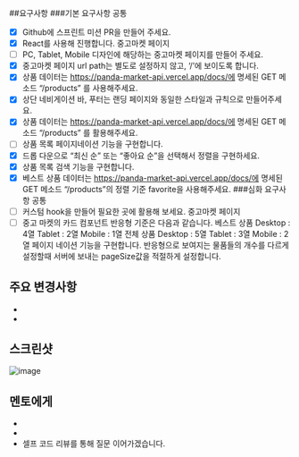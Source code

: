 ##요구사항 ###기본 요구사항
공통

- [x] Github에 스프린트 미션 PR을 만들어 주세요.
- [x] React를 사용해 진행합니다.
      중고마켓 페이지
- [ ] PC, Tablet, Mobile 디자인에 해당하는 중고마켓 페이지를 만들어 주세요.
- [x] 중고마켓 페이지 url path는 별도로 설정하지 않고, ‘/’에 보이도록 합니다.
- [x] 상품 데이터는 https://panda-market-api.vercel.app/docs/에 명세된 GET 메소드 “/products” 를 사용해주세요.
- [x] 상단 네비게이션 바, 푸터는 랜딩 페이지와 동일한 스타일과 규칙으로 만들어주세요.
- [x] 상품 데이터는 https://panda-market-api.vercel.app/docs/에 명세된 GET 메소드 “/products” 를 활용해주세요.
- [ ] 상품 목록 페이지네이션 기능을 구현합니다.
- [x] 드롭 다운으로 “최신 순” 또는 “좋아요 순”을 선택해서 정렬을 구현하세요.
- [x] 상품 목록 검색 기능을 구현합니다.
- [x] 베스트 상품 데이터는 https://panda-market-api.vercel.app/docs/에 명세된 GET 메소드 “/products”의 정렬 기준 favorite을 사용해주세요. ###심화 요구사항
      공통
- [ ] 커스텀 hook을 만들어 필요한 곳에 활용해 보세요.
      중고마켓 페이지
- [ ] 중고 마켓의 카드 컴포넌트 반응형 기준은 다음과 같습니다.
      베스트 상품
      Desktop : 4열
      Tablet : 2열
      Mobile : 1열
      전체 상품
      Desktop : 5열
      Tablet : 3열
      Mobile : 2열
      페이지 네이션 기능을 구현합니다.
      반응형으로 보여지는 물품들의 개수를 다르게 설정할때 서버에 보내는 pageSize값을 적절하게 설정합니다.

## 주요 변경사항

-
-

## 스크린샷

![image](이미지url)

## 멘토에게

-
-
- 셀프 코드 리뷰를 통해 질문 이어가겠습니다.
